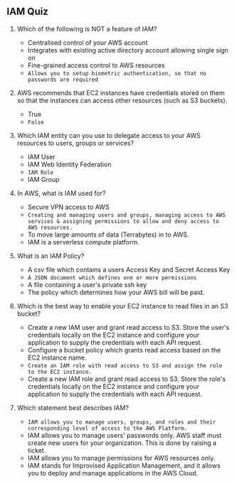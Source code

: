 ## IAM Quiz
1. Which of the following is NOT a feature of IAM?
   - Centralised control of your AWS account
   - Integrates with existing active directory account allowing single sign on
   - Fine-grained access control to AWS resources
   - `Allows you to setup biometric authentication, so that no passwords are required`

2. AWS recommends that EC2 instances have credentials stored on them so that the instances can access other resources (such as S3 buckets).
   - True
   - `False`

3. Which IAM entity can you use to delegate access to your AWS resources to users, groups or services?
   - IAM User
   - IAM Web Identity Federation
   - `IAM Role`
   - IAM Group

4. In AWS, what is IAM used for?
   - Secure VPN access to AWS
   - `Creating and managing users and groups, managing access to AWS services & assigning permissions to allow and deny access to AWS resources.`
   - To move large amounts of data (Terrabytes) in to AWS.
   - IAM is a serverless compute platform.

5. What is an IAM Policy?
   - A csv file which contains a users Access Key and Secret Access Key
   - `A JSON document which defines one or more permissions`
   - A file containing a user's private ssh key
   - The policy which determines how your AWS bill will be paid.

6. Which is the best way to enable your EC2 instance to read files in an S3 bucket?
   - Create a new IAM user and grant read access to S3. Store the user's credentials locally on the EC2 instance and configure your application to supply the credentials with each API request.
   - Configure a bucket policy which grants read access based on the EC2 instance name.
   - `Create an IAM role with read access to S3 and assign the role to the EC2 instance.`
   - Create a new IAM role and grant read access to S3. Store the role's credentials locally on the EC2 instance and configure your application to supply the credentials with each API request.

7. Which statement best describes IAM?
   - `IAM allows you to manage users, groups, and roles and their corresponding level of access to the AWS Platform.`
   - IAM allows you to manage users' passwords only. AWS staff must create new users for your organization. This is done by raising a ticket.
   - IAM allows you to manage permissions for AWS resources only.
   - IAM stands for Improvised Application Management, and it allows you to deploy and manage applications in the AWS Cloud.
